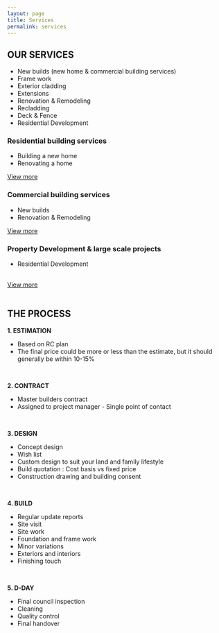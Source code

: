 ```yaml
---
layout: page
title: Services
permalink: services
---
```



<section class="section-services">

  <h2 id="our-services">OUR SERVICES</h2>

  <div class="services__overview">
    <ul>
      <li>New builds (new home &amp; commercial building services)</li>
      <li>Frame work</li>
      <li>Exterior cladding</li>
      <li>Extensions</li>
      <li>Renovation &amp; Remodeling</li>
      <li>Recladding</li>
      <li>Deck &amp; Fence</li>
      <li>Residential Development</li>
    </ul>
  </div>

  <div class="services__categories clearfix">
    <div class="services__category services__category--residential">
      <h3 class="">Residential building services</h3>
      <ul>
        <li>Building a new home</li>
        <li>Renovating a home</li>
      </ul>
      <a class="services__category-link" href="#">View more</a>
    </div>
    <div class="services__category services__category--commercial">
      <h3 class="">Commercial building services</h3>
      <ul>
        <li>New builds</li>
        <li>Renovation & Remodeling</li>
      </ul>
      <a class="services__category-link" href="#">View more</a>
    </div>
    <div class="services__category services__category--large-scale">
      <h3 class="">Property Development & large scale projects</h3>
      <ul>
        <li>Residential Development</li>
        <br>
      </ul>
      <a class="services__category-link" href="#">View more</a>
    </div>
  </div>
</section>


<br>


## THE PROCESS

**1. ESTIMATION**
- Based on RC plan
- The final price could be more or less than the estimate, but it should generally be within 10-15%

<br>

**2. CONTRACT**
- Master builders contract
- Assigned to project manager - Single point of contact

<br>

**3. DESIGN**
- Concept design
- Wish list
- Custom design to suit your land and family lifestyle
- Build quotation : Cost basis vs fixed price
- Construction drawing and building consent

<br>

**4. BUILD**
- Regular update reports
- Site visit
- Site work
- Foundation and frame work
- Minor variations
- Exteriors and interiors
- Finishing touch

<br>

**5. D-DAY**
- Final council inspection
- Cleaning
- Quality control
- Final handover


<br>
